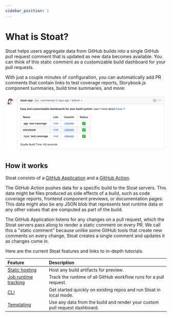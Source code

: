 ```yaml
---
sidebar_position: 1
---
```


# What is Stoat?

Stoat helps users aggregate data from GitHub builds into a single
GitHub pull request comment that is updated as new data becomes available. You can think of this
static comment as a customizable build dashboard for your pull requests.

With just a couple minutes of configuration, you can automatically add PR comments that contain links to test coverage reports, Storybook.js component summaries, build time summaries, and more:

![Stoat Screenshot](../static/img/example-screenshot.png)

## How it works

Stoat consists of a [GitHub Application](https://github.com/apps/stoat-app) and a [GitHub Action](https://github.com/stoat-dev/stoat-action).

The GitHub Action pushes data for a specific build to the Stoat servers. This data might be files produced as side effects of a build, such as
code coverage reports, frontend component previews, or documentation pages. This data might also be any JSON blob that represents 
test runtime data or any other values that are computed as part of the build.

The GitHub Application listens for any changes on a pull request, which the Stoat servers pass along to render a static comment on every
PR. We call this a "static comment" because unlike some GitHub tools that create new comments on every change, Stoat creates 
a single comment and updates it as changes come in.

Here are the current Stoat features and links to in-depth tutorials.

| Feature                                       | Description                                                                |
|:----------------------------------------------|:---------------------------------------------------------------------------|
| [Static hosting](tutorials/static-hosting)    | Host any build artifacts for preview.                                      |
| [Job runtime tracking](tutorials/job-runtime) | Track the runtime of all GitHub workflow runs for a pull request.          |
| [CLI](tutorials/cli)                          | Get started quickly on existing repos and run Stoat in local mode.         |
| [Templating](tutorials/templating)            | Use any data from the build and render your custom pull request dashboard. |
